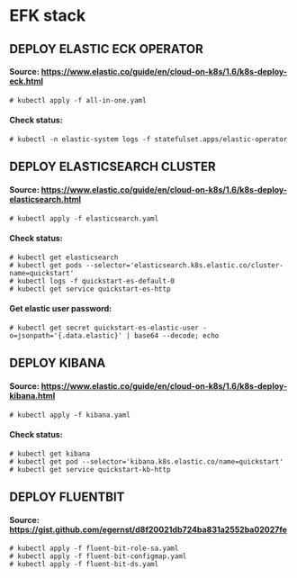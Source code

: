 # EFK stack

## DEPLOY ELASTIC ECK OPERATOR
#### Source: https://www.elastic.co/guide/en/cloud-on-k8s/1.6/k8s-deploy-eck.html

```
# kubectl apply -f all-in-one.yaml
```

#### Check status:
```
# kubectl -n elastic-system logs -f statefulset.apps/elastic-operator
```

## DEPLOY ELASTICSEARCH CLUSTER
#### Source: https://www.elastic.co/guide/en/cloud-on-k8s/1.6/k8s-deploy-elasticsearch.html

```
# kubectl apply -f elasticsearch.yaml
```

#### Check status:
```
# kubectl get elasticsearch
# kubectl get pods --selector='elasticsearch.k8s.elastic.co/cluster-name=quickstart'
# kubectl logs -f quickstart-es-default-0
# kubectl get service quickstart-es-http
```
#### Get elastic user password:
```
# kubectl get secret quickstart-es-elastic-user -o=jsonpath='{.data.elastic}' | base64 --decode; echo
```

## DEPLOY KIBANA
#### Source: https://www.elastic.co/guide/en/cloud-on-k8s/1.6/k8s-deploy-kibana.html

```
# kubectl apply -f kibana.yaml
```
#### Check status:
```
# kubectl get kibana
# kubectl get pod --selector='kibana.k8s.elastic.co/name=quickstart'
# kubectl get service quickstart-kb-http
```

## DEPLOY FLUENTBIT
#### Source: https://gist.github.com/egernst/d8f20021db724ba831a2552ba02027fe
```
# kubectl apply -f fluent-bit-role-sa.yaml
# kubectl apply -f fluent-bit-configmap.yaml
# kubectl apply -f fluent-bit-ds.yaml
```
